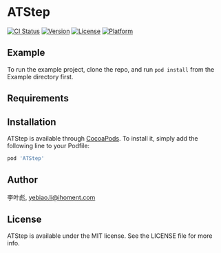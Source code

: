 # ATStep

[![CI Status](https://img.shields.io/travis/李叶彪/ATStep.svg?style=flat)](https://travis-ci.org/李叶彪/ATStep)
[![Version](https://img.shields.io/cocoapods/v/ATStep.svg?style=flat)](https://cocoapods.org/pods/ATStep)
[![License](https://img.shields.io/cocoapods/l/ATStep.svg?style=flat)](https://cocoapods.org/pods/ATStep)
[![Platform](https://img.shields.io/cocoapods/p/ATStep.svg?style=flat)](https://cocoapods.org/pods/ATStep)

## Example

To run the example project, clone the repo, and run `pod install` from the Example directory first.

## Requirements

## Installation

ATStep is available through [CocoaPods](https://cocoapods.org). To install
it, simply add the following line to your Podfile:

```ruby
pod 'ATStep'
```

## Author

李叶彪, yebiao.li@ihoment.com

## License

ATStep is available under the MIT license. See the LICENSE file for more info.
